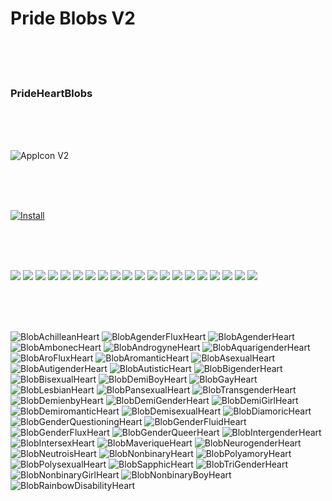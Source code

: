 # Pride Blobs V2

<br><br><br>

### PrideHeartBlobs

<br><br><br>

![](https://github.com/kmddd59/emojis/raw/master/AppStorePreview/AppICONv2.png "AppIcon V2")

<br><br><br>

[![](http://linkmaker.itunes.apple.com/assets/shared/badges/en-us/appstore-lrg.svg "Install")](https://itunes.apple.com/us/app/prideheartblobs/id1303116926?ls=1&mt=8)

<br><br><br>

![](https://github.com/kmddd59/emojis/raw/master/AppStorePreview/en-US/1_ipadpro.png)
![](https://github.com/kmddd59/emojis/raw/master/AppStorePreview/en-US/1_iphone6plus.png)
![](https://github.com/kmddd59/emojis/raw/master/AppStorePreview/en-US/2_ipad.png)
![](https://github.com/kmddd59/emojis/raw/master/AppStorePreview/en-US/2_ipadpro.png)
![](https://github.com/kmddd59/emojis/raw/master/AppStorePreview/en-US/2_iphone4.png)
![](https://github.com/kmddd59/emojis/raw/master/AppStorePreview/en-US/2_iphone5.png)
![](https://github.com/kmddd59/emojis/raw/master/AppStorePreview/en-US/2_iphone6.png)
![](https://github.com/kmddd59/emojis/raw/master/AppStorePreview/en-US/2_iphone6plus.png)
![](https://github.com/kmddd59/emojis/raw/master/AppStorePreview/en-US/3_ipad.png)
![](https://github.com/kmddd59/emojis/raw/master/AppStorePreview/en-US/3_ipadpro.png)
![](https://github.com/kmddd59/emojis/raw/master/AppStorePreview/en-US/3_iphone4.png)
![](https://github.com/kmddd59/emojis/raw/master/AppStorePreview/en-US/3_iphone5.png)
![](https://github.com/kmddd59/emojis/raw/master/AppStorePreview/en-US/3_iphone6.png)
![](https://github.com/kmddd59/emojis/raw/master/AppStorePreview/en-US/3_iphone6plus.png)
![](https://github.com/kmddd59/emojis/raw/master/AppStorePreview/en-US/4_ipad.png)
![](https://github.com/kmddd59/emojis/raw/master/AppStorePreview/en-US/4_ipadpro.png)
![](https://github.com/kmddd59/emojis/raw/master/AppStorePreview/en-US/4_iphone4.png)
![](https://github.com/kmddd59/emojis/raw/master/AppStorePreview/en-US/4_iphone5.png)
![](https://github.com/kmddd59/emojis/raw/master/AppStorePreview/en-US/4_iphone6.png)
![](https://github.com/kmddd59/emojis/raw/master/AppStorePreview/en-US/4_iphone6plus.png)

<br><br><br>

![](https://github.com/kmddd59/emojis/raw/master/blob%20Emojis/Blob%20Flag/Pride_Blob_v2/BlobAchilleanHeart.png "BlobAchilleanHeart") ![](https://github.com/kmddd59/emojis/raw/master/blob%20Emojis/Blob%20Flag/Pride_Blob_v2/BlobAgenderFluxHeart.png "BlobAgenderFluxHeart") ![](https://github.com/kmddd59/emojis/raw/master/blob%20Emojis/Blob%20Flag/Pride_Blob_v2/BlobAgenderHeart.png "BlobAgenderHeart") ![](https://github.com/kmddd59/emojis/raw/master/blob%20Emojis/Blob%20Flag/Pride_Blob_v2/BlobAmbonecHeart.png "BlobAmbonecHeart") ![](https://github.com/kmddd59/emojis/raw/master/blob%20Emojis/Blob%20Flag/Pride_Blob_v2/BlobAndrogyneHeart.png "BlobAndrogyneHeart") ![](https://github.com/kmddd59/emojis/raw/master/blob%20Emojis/Blob%20Flag/Pride_Blob_v2/BlobAquarigenderHeart.png "BlobAquarigenderHeart") ![](https://github.com/kmddd59/emojis/raw/master/blob%20Emojis/Blob%20Flag/Pride_Blob_v2/BlobAroFluxHeart.png "BlobAroFluxHeart") ![](https://github.com/kmddd59/emojis/raw/master/blob%20Emojis/Blob%20Flag/Pride_Blob_v2/BlobAromanticHeart.png "BlobAromanticHeart") ![](https://github.com/kmddd59/emojis/raw/master/blob%20Emojis/Blob%20Flag/Pride_Blob_v2/BlobAsexualHeart.png "BlobAsexualHeart") ![](https://github.com/kmddd59/emojis/raw/master/blob%20Emojis/Blob%20Flag/Pride_Blob_v2/BlobAutigenderHeart.png "BlobAutigenderHeart") ![](https://github.com/kmddd59/emojis/raw/master/blob%20Emojis/Blob%20Flag/Pride_Blob_v2/BlobAutisticHeart.png "BlobAutisticHeart") ![](https://github.com/kmddd59/emojis/raw/master/blob%20Emojis/Blob%20Flag/Pride_Blob_v2/BlobBigenderHeart.png "BlobBigenderHeart") ![](https://github.com/kmddd59/emojis/raw/master/blob%20Emojis/Blob%20Flag/Pride_Blob_v2/BlobBisexualHeart.png "BlobBisexualHeart") ![](https://github.com/kmddd59/emojis/raw/master/blob%20Emojis/Blob%20Flag/Pride_Blob_v2/BlobDemiBoyHeart.png "BlobDemiBoyHeart") ![](https://github.com/kmddd59/emojis/raw/master/blob%20Emojis/Blob%20Flag/Pride_Blob_v2/BlobGayHeart.png "BlobGayHeart") ![](https://github.com/kmddd59/emojis/raw/master/blob%20Emojis/Blob%20Flag/Pride_Blob_v2/BlobLesbianHeart.png "BlobLesbianHeart") ![](https://github.com/kmddd59/emojis/raw/master/blob%20Emojis/Blob%20Flag/Pride_Blob_v2/BlobPansexualHeart.png "BlobPansexualHeart") ![](https://github.com/kmddd59/emojis/raw/master/blob%20Emojis/Blob%20Flag/Pride_Blob_v2/BlobTransgenderLoveHeart.png "BlobTransgenderHeart") ![](https://github.com/kmddd59/emojis/raw/master/blob%20Emojis/Blob%20Flag/Pride_Blob_v2/BlobDemienbyHeart.png "BlobDemienbyHeart") ![](https://github.com/kmddd59/emojis/raw/master/blob%20Emojis/Blob%20Flag/Pride_Blob_v2/BlobDemiGenderHeart.png "BlobDemiGenderHeart") ![](https://github.com/kmddd59/emojis/raw/master/blob%20Emojis/Blob%20Flag/Pride_Blob_v2/BlobDemiGirlHeart.png "BlobDemiGirlHeart") ![](https://github.com/kmddd59/emojis/raw/master/blob%20Emojis/Blob%20Flag/Pride_Blob_v2/BlobDemiromanticHeart.png "BlobDemiromanticHeart") ![](https://github.com/kmddd59/emojis/raw/master/blob%20Emojis/Blob%20Flag/Pride_Blob_v2/BlobDemisexualHeart.png "BlobDemisexualHeart") ![](https://github.com/kmddd59/emojis/raw/master/blob%20Emojis/Blob%20Flag/Pride_Blob_v2/BlobDiamoricHeart.png "BlobDiamoricHeart") ![](https://github.com/kmddd59/emojis/raw/master/blob%20Emojis/Blob%20Flag/Pride_Blob_v2/BlobGenderQuestioningHeart.png "BlobGenderQuestioningHeart") ![](https://github.com/kmddd59/emojis/raw/master/blob%20Emojis/Blob%20Flag/Pride_Blob_v2/BlobGenderFluidHeart.png "BlobGenderFluidHeart")
![](https://github.com/kmddd59/emojis/raw/master/blob%20Emojis/Blob%20Flag/Pride_Blob_v2/BlobGenderFluxHeart.png "BlobGenderFluxHeart") ![](https://github.com/kmddd59/emojis/raw/master/blob%20Emojis/Blob%20Flag/Pride_Blob_v2/BlobGenderQueerHeart.png "BlobGenderQueerHeart") ![](https://github.com/kmddd59/emojis/raw/master/blob%20Emojis/Blob%20Flag/Pride_Blob_v2/BlobIntergenderHeart.png "BlobIntergenderHeart") ![](https://github.com/kmddd59/emojis/raw/master/blob%20Emojis/Blob%20Flag/Pride_Blob_v2/BlobIntersexHeart.png "BlobIntersexHeart") ![](https://github.com/kmddd59/emojis/raw/master/blob%20Emojis/Blob%20Flag/Pride_Blob_v2/BlobMaveriqueHeart.png "BlobMaveriqueHeart") ![](https://github.com/kmddd59/emojis/raw/master/blob%20Emojis/Blob%20Flag/Pride_Blob_v2/BlobNeurogenderHeart.png "BlobNeurogenderHeart") ![](https://github.com/kmddd59/emojis/raw/master/blob%20Emojis/Blob%20Flag/Pride_Blob_v2/BlobNeutroisHeart.png "BlobNeutroisHeart") ![](https://github.com/kmddd59/emojis/raw/master/blob%20Emojis/Blob%20Flag/Pride_Blob_v2/BlobNonbinaryHeart.png "BlobNonbinaryHeart") ![](https://github.com/kmddd59/emojis/raw/master/blob%20Emojis/Blob%20Flag/Pride_Blob_v2/BlobPolyamoryHeart.png "BlobPolyamoryHeart") ![](https://github.com/kmddd59/emojis/raw/master/blob%20Emojis/Blob%20Flag/Pride_Blob_v2/BlobPolysexualHeart.png "BlobPolysexualHeart") ![](https://github.com/kmddd59/emojis/raw/master/blob%20Emojis/Blob%20Flag/Pride_Blob_v2/BlobSapphicHeart.png "BlobSapphicHeart") ![](https://github.com/kmddd59/emojis/raw/master/blob%20Emojis/Blob%20Flag/Pride_Blob_v2/BlobTriGenderHeart.png "BlobTriGenderHeart") ![](https://github.com/kmddd59/emojis/raw/master/blob%20Emojis/Blob%20Flag/Pride_Blob_v2/BlobNonbinaryGirlHeart.png "BlobNonbinaryGirlHeart") ![](https://github.com/kmddd59/emojis/raw/master/blob%20Emojis/Blob%20Flag/Pride_Blob_v2/BlobNonbinaryBoyHeart.png "BlobNonbinaryBoyHeart") ![](https://github.com/kmddd59/emojis/raw/master/blob%20Emojis/Blob%20Flag/Pride_Blob_v2/BlobRainbowDisabilityHeart.png "BlobRainbowDisabilityHeart") 

<br><br><br>
